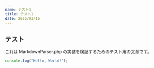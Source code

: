 ```yaml
---
name: テスト1
title: テスト1
date: 2025/03/16
---
```


## テスト

これは MarkdownParser.php の実装を検証するためのテスト用の文章です。

```js
console.log("Hello, World!");
```
